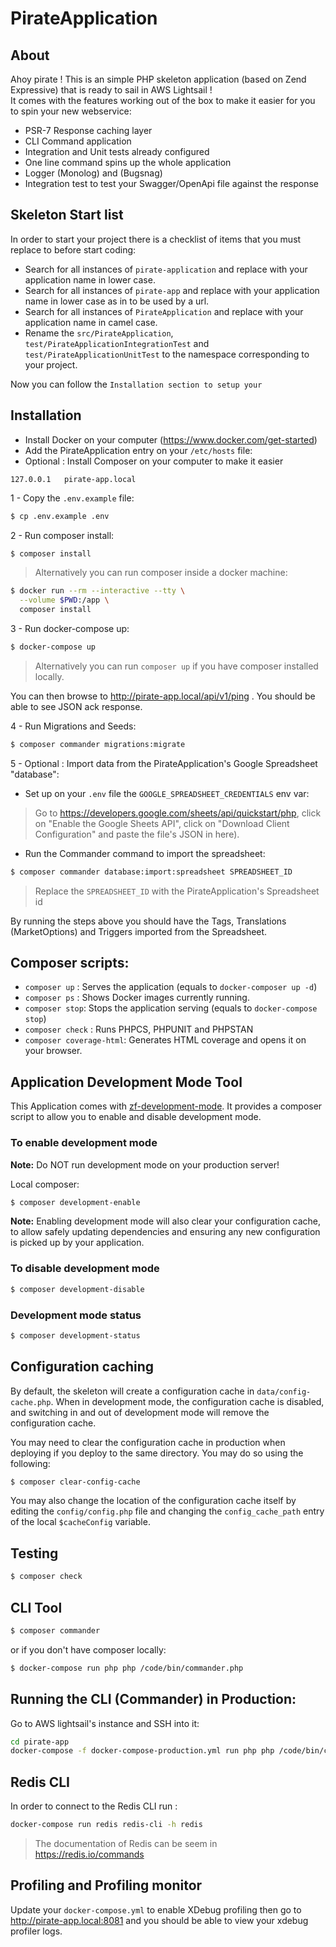 # PirateApplication

## About
Ahoy pirate ! This is an simple PHP skeleton application (based on Zend Expressive) that is ready to sail in AWS Lightsail !  
It comes with the features working out of the box to make it easier for you to spin your new webservice:

- PSR-7 Response caching layer
- CLI Command application
- Integration and Unit tests already configured
- One line command spins up the whole application
- Logger (Monolog) and (Bugsnag)
- Integration test to test your Swagger/OpenApi file against the response

## Skeleton Start list
In order to start your project there is a checklist of items that you must replace to before start coding:
- Search for all instances of `pirate-application` and replace with your application name in lower case.
- Search for all instances of `pirate-app` and replace with your application name in lower case as in to be used by a url.
- Search for all instances of `PirateApplication` and replace with your application name in camel case.
- Rename the `src/PirateApplication`, `test/PirateApplicationIntegrationTest` and `test/PirateApplicationUnitTest` to the namespace corresponding to your project.

Now you can follow the `Installation section to setup your`

## Installation
- Install Docker on your computer (https://www.docker.com/get-started)
- Add the PirateApplication entry on your `/etc/hosts` file:
- Optional : Install Composer on your computer to make it easier
```
127.0.0.1	pirate-app.local
```
1 - Copy the `.env.example` file:
```bash
$ cp .env.example .env
```
2 - Run composer install:
```bash
$ composer install
```
> Alternatively you can run composer inside a docker machine:
```bash
$ docker run --rm --interactive --tty \
  --volume $PWD:/app \
  composer install
```
3 - Run docker-compose up:
```bash
$ docker-compose up
```
> Alternatively you can run `composer up` if you have composer installed locally.

You can then browse to http://pirate-app.local/api/v1/ping . You should be able to see JSON ack response.

4 - Run Migrations and Seeds:
```bash
$ composer commander migrations:migrate
```

5 - Optional : Import data from the PirateApplication's Google Spreadsheet "database":
- Set up on your `.env` file the `GOOGLE_SPREADSHEET_CREDENTIALS` env var:
> Go to https://developers.google.com/sheets/api/quickstart/php, click on "Enable the Google Sheets API", click on "Download Client Configuration" and paste the file's JSON in here).
- Run the Commander command to import the spreadsheet:
```bash
$ composer commander database:import:spreadsheet SPREADSHEET_ID
```
> Replace the `SPREADSHEET_ID` with the PirateApplication's Spreadsheet id

By running the steps above you should have the Tags, Translations (MarketOptions) and Triggers imported from the Spreadsheet.

## Composer scripts:
- `composer up` : Serves the application (equals to `docker-composer up -d`)
- `composer ps` : Shows Docker images currently running.
- `composer stop`: Stops the application serving (equals to `docker-compose stop`)
- `composer check` : Runs PHPCS, PHPUNIT and PHPSTAN
- `composer coverage-html`: Generates HTML coverage and opens it on your browser.

## Application Development Mode Tool

This Application comes with [zf-development-mode](https://github.com/zfcampus/zf-development-mode). 
It provides a composer script to allow you to enable and disable development mode.

### To enable development mode

**Note:** Do NOT run development mode on your production server!

Local composer:
```bash
$ composer development-enable
```

**Note:** Enabling development mode will also clear your configuration cache, to 
allow safely updating dependencies and ensuring any new configuration is picked 
up by your application.

### To disable development mode

```bash
$ composer development-disable
```

### Development mode status

```bash
$ composer development-status
```

## Configuration caching

By default, the skeleton will create a configuration cache in
`data/config-cache.php`. When in development mode, the configuration cache is
disabled, and switching in and out of development mode will remove the
configuration cache.

You may need to clear the configuration cache in production when deploying if
you deploy to the same directory. You may do so using the following:

```bash
$ composer clear-config-cache
```

You may also change the location of the configuration cache itself by editing
the `config/config.php` file and changing the `config_cache_path` entry of the
local `$cacheConfig` variable.

## Testing
```bash
$ composer check
```

## CLI Tool
```bash
$ composer commander
```
or if you don't have composer locally:
```bash
$ docker-compose run php php /code/bin/commander.php
```

## Running the CLI (Commander) in Production:
Go to AWS lightsail's instance and SSH into it:
```bash
cd pirate-app
docker-compose -f docker-compose-production.yml run php php /code/bin/commander.php
```

## Redis CLI
In order to connect to the Redis CLI run :
```bash
docker-compose run redis redis-cli -h redis
```

> The documentation of Redis can be seem in https://redis.io/commands

## Profiling and Profiling monitor
Update your `docker-compose.yml` to enable XDebug profiling then go to http://pirate-app.local:8081 and you should be able to view your xdebug profiler logs.
